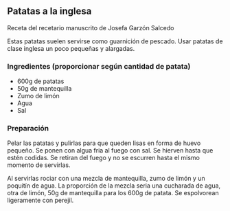 ## Patatas a la inglesa

Receta del recetario manuscrito de Josefa Garzón Salcedo

Estas patatas suelen servirse como guarnición de pescado.
Usar patatas de clase inglesa un poco pequeñas y alargadas.

### Ingredientes (proporcionar según cantidad de patata)

- 600g de patatas
- 50g de mantequilla
- Zumo de limón
- Agua
- Sal

### Preparación

Pelar las patatas y pulirlas para que queden lisas en forma de huevo pequeño.
Se ponen con algua fria al fuego con sal.
Se hierven hasta que estén codidas.
Se retiran del fuego y no se escurren hasta el mismo momento de servirlas.

Al servirlas rociar con una mezcla de mantequilla, zumo de limón y un poquitín de agua.
La proporción de la mezcla seria una cucharada de agua, otra de limón, 50g de mantequilla para los 600g de patata.
Se espolvorean ligeramente con perejil.





